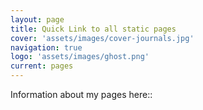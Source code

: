 ```yaml
---
layout: page
title: Quick Link to all static pages
cover: 'assets/images/cover-journals.jpg'
navigation: true
logo: 'assets/images/ghost.png'
current: pages
---
```


Information about my pages here::
